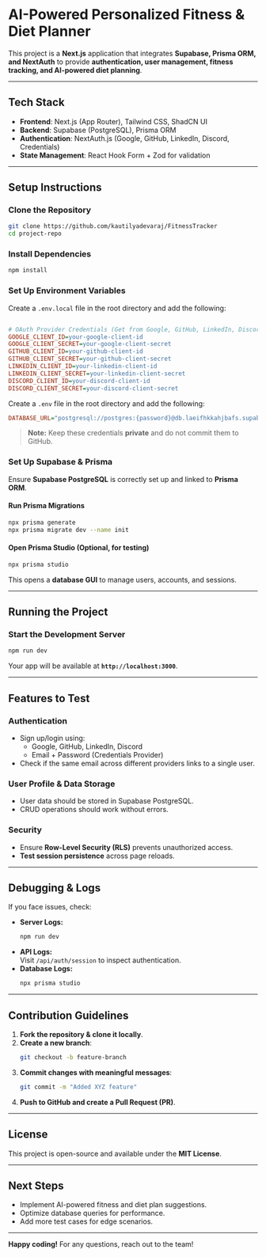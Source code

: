 # AI-Powered Personalized Fitness & Diet Planner  

This project is a **Next.js** application that integrates **Supabase, Prisma ORM, and NextAuth** to provide **authentication, user management, fitness tracking, and AI-powered diet planning**.

---

## **Tech Stack**
- **Frontend**: Next.js (App Router), Tailwind CSS, ShadCN UI  
- **Backend**: Supabase (PostgreSQL), Prisma ORM  
- **Authentication**: NextAuth.js (Google, GitHub, LinkedIn, Discord, Credentials)  
- **State Management**: React Hook Form + Zod for validation  

---

## **Setup Instructions**

### **Clone the Repository**
```sh
git clone https://github.com/kautilyadevaraj/FitnessTracker
cd project-repo
```

### **Install Dependencies**
```sh
npm install
```

### **Set Up Environment Variables**
Create a `.env.local` file in the root directory and add the following:
```ini

# OAuth Provider Credentials (Get from Google, GitHub, LinkedIn, Discord)
GOOGLE_CLIENT_ID=your-google-client-id
GOOGLE_CLIENT_SECRET=your-google-client-secret
GITHUB_CLIENT_ID=your-github-client-id
GITHUB_CLIENT_SECRET=your-github-client-secret
LINKEDIN_CLIENT_ID=your-linkedin-client-id
LINKEDIN_CLIENT_SECRET=your-linkedin-client-secret
DISCORD_CLIENT_ID=your-discord-client-id
DISCORD_CLIENT_SECRET=your-discord-client-secret
```

Create a `.env` file in the root directory and add the following:
```ini
DATABASE_URL="postgresql://postgres:{password}@db.laeifhkkahjbafs.supabase.co:5432/postgres"
```
> **Note:** Keep these credentials **private** and do not commit them to GitHub.

### **Set Up Supabase & Prisma**
Ensure **Supabase PostgreSQL** is correctly set up and linked to **Prisma ORM**.

#### **Run Prisma Migrations**
```sh
npx prisma generate
npx prisma migrate dev --name init
```
#### **Open Prisma Studio (Optional, for testing)**
```sh
npx prisma studio
```
This opens a **database GUI** to manage users, accounts, and sessions.

---

## **Running the Project**
### **Start the Development Server**
```sh
npm run dev
```
Your app will be available at **`http://localhost:3000`**.

---

## **Features to Test**
### **Authentication**
- Sign up/login using:
  - Google, GitHub, LinkedIn, Discord
  - Email + Password (Credentials Provider)
- Check if the same email across different providers links to a single user.

### **User Profile & Data Storage**
- User data should be stored in Supabase PostgreSQL.
- CRUD operations should work without errors.

### **Security**
- Ensure **Row-Level Security (RLS)** prevents unauthorized access.
- **Test session persistence** across page reloads.

---

## **Debugging & Logs**
If you face issues, check:
- **Server Logs:**  
  ```sh
  npm run dev
  ```
- **API Logs:**  
  Visit `/api/auth/session` to inspect authentication.
- **Database Logs:**  
  ```sh
  npx prisma studio
  ```

---

## **Contribution Guidelines**
1. **Fork the repository & clone it locally**.
2. **Create a new branch**:  
   ```sh
   git checkout -b feature-branch
   ```
3. **Commit changes with meaningful messages**:  
   ```sh
   git commit -m "Added XYZ feature"
   ```
4. **Push to GitHub and create a Pull Request (PR)**.

---

## **License**
This project is open-source and available under the **MIT License**.

---

## **Next Steps**
- Implement AI-powered fitness and diet plan suggestions.
- Optimize database queries for performance.
- Add more test cases for edge scenarios.

---

**Happy coding!** 
For any questions, reach out to the team!

